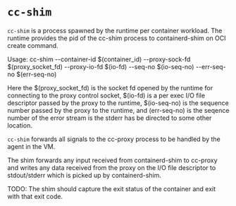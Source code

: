 # `cc-shim`

`cc-shim` is a process spawned by the runtime per container workload. The runtime 
provides the pid of the cc-shim process to containerd-shim on OCI create command.

Usage:
	cc-shim --container-id $(container_id) --proxy-sock-fd $(proxy_socket_fd) --proxy-io-fd $(io-fd) --seq-no $(io-seq-no) --err-seq-no $(err-seq-no)

Here the $(proxy_socket_fd) is the socket fd opened by the runtime for connecting
to the proxy control socket, $(io-fd) is a per exec I/O file descriptor passed by 
the proxy to the runtime, $(io-seq-no) is the sequence number passed by the proxy
to the runtime, and (err-seq-no) is the seqence number of the error stream is the
stderr has be directed to some other location.

`cc-shim` forwards all signals to the cc-proxy process to be handled by the agent
in the VM.

The shim forwards any input received from containerd-shim to cc-proxy and 
writes any data received from the proxy on the I/O file descriptor to stdout/stderr
which is picked up by containerd-shim.

TODO:
The shim should capture the exit status of the container and exit with that exit code.
